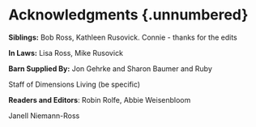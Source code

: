 # Acknowledgments {.unnumbered}

**Siblings:** Bob Ross, Kathleen Rusovick. Connie - thanks for the edits

**In Laws:** Lisa Ross, Mike Rusovick

**Barn Supplied By:** Jon Gehrke and Sharon Baumer and Ruby

Staff of Dimensions Living (be specific)

**Readers and Editors**: Robin Rolfe, Abbie Weisenbloom

Janell Niemann-Ross
